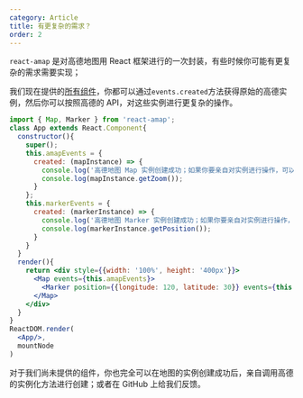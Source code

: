 ```yaml
---
category: Article
title: 有更复杂的需求？
order: 2
---
```


`react-amap` 是对高德地图用 React 框架进行的一次封装，有些时候你可能有更复杂的需求需要实现；

我们现在提供的[所有组件](/components/about)，你都可以通过`events.created`方法获得原始的高德实例，然后你可以按照高德的 API，对这些实例进行更复杂的操作。

```jsx
import { Map, Marker } from 'react-amap';
class App extends React.Component{
  constructor(){
    super();
    this.amapEvents = {
      created: (mapInstance) => {
        console.log('高德地图 Map 实例创建成功；如果你要亲自对实例进行操作，可以从这里开始。比如：');
        console.log(mapInstance.getZoom());
      }
    };
    this.markerEvents = {
      created: (markerInstance) => {
        console.log('高德地图 Marker 实例创建成功；如果你要亲自对实例进行操作，可以从这里开始。比如：');
        console.log(markerInstance.getPosition());
      }
    }
  }
  render(){
    return <div style={{width: '100%', height: '400px'}}>
      <Map events={this.amapEvents}>
        <Marker position={{longitude: 120, latitude: 30}} events={this.markerEvents}/>
      </Map>
    </div>
  }
}
ReactDOM.render(
  <App/>,
  mountNode
)
```

对于我们尚未提供的组件，你也完全可以在地图的实例创建成功后，亲自调用高德的实例化方法进行创建；或者在 GitHub 上给我们反馈。